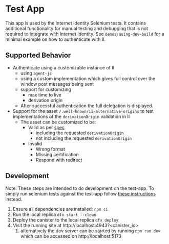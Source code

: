 # Test App

This app is used by the Internet Identity Selenium tests. It contains additional functionality for manual testing and debugging that is not required to integrate with Internet Identity. See `demos/using-dev-build` for a minimal example on how to authenticate with II.

## Supported Behavior

- Authenticate using a customizable instance of II
  - using `agent-js`
  - using a custom implementation which gives full control over the window post messages being sent
  - support for customizing
    - max time to live
    - derivation origin
  - After successful authentication the full delegation is displayed.
- Support for the asset `/.well-known/ii-alternative-origins` to test implementations of the `derivationOrigin` validation in II
  - The asset can be customized to be:
    - Valid as per [spec](../../docs/internet-identity-spec.adoc)
      - including the requested `derivationOrigin`
      - not including the requested `derivationOrigin`
    - Invalid
      - Wrong format
      - Missing certification
      - Respond with redirect

## Development

Note: These steps are intended to do development on the test-app. To simply run selenium tests against the test-app follow [these instructions](../../HACKING.md) instead.

1. Ensure all dependencies are installed: `npm ci`
2. Run the local replica `dfx start --clean`
3. Deploy the canister to the local replica `dfx deploy`
4. Visit the running site at http://localhost:4943?<canister_id>
   1. alternatively the dev server can be started by running `npm run dev` which can be accessed on http://localhost:5173
